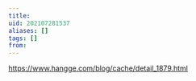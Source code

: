 ```yaml
---
title: 
uid: 202107281537
aliases: []
tags: []
from: 
---
```

https://www.hangge.com/blog/cache/detail_1879.html